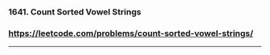 ### 1641. Count Sorted Vowel Strings
### https://leetcode.com/problems/count-sorted-vowel-strings/
---
